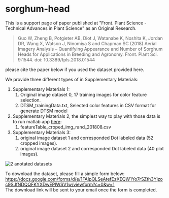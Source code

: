 # sorghum-head
This is a support page of paper published at "Front. Plant Science - Technical Advances in Plant Science" as an Original Research.  
>Guo W, Zheng B, Potgieter AB, Diot J, Watanabe K, Noshita K, Jordan DR, Wang X, Watson J, Ninomiya S and Chapman SC (2018) Aerial Imagery Analysis – Quantifying Appearance and Number of Sorghum Heads for Applications in Breeding and Agronomy. Front. Plant Sci. 9:1544. doi: 10.3389/fpls.2018.01544

please cite the paper below if you used the dataset provided here.

We provide three different types of in Supplementary Materials: 
1. Supplementary Materials 1:
   1)	Original image dataset 0, 17 training images for color feature selection.
   2)	DTSM_trainingData.txt, Selected color features in CSV format for generate DTSM model
2. Supplementary Materials 2, the simplest way to play with those data is to run matlab app [here](https://jp.mathworks.com/products/statistics/classification-learner.html):
   1) featureTable_croped_img_rand_201808.csv
3. Supplementary Materials 3:
   1)	original image dataset 1 and corresponded Dot labeled data (52 cropped images).
   2)	original image dataset 2 and corresponded Dot labeled data (40 plot images).
<img src="https://github.com/oceam/sorghum-head/blob/master/figure/Sup3.jpg" alt="2 anotated datasets" title="Anotated">

To download the dataset, please fill a simple form below:
https://docs.google.com/forms/d/e/1FAIpQLSeAtefEzXEQW1Yo7rSZth3Yjzoc9SJfNDQQFKYXDwEPlWSV1w/viewform?c=0&w=1  
The download link will be sent to your email once the form is completed. 


